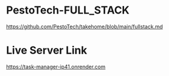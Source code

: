 # PestoTech-FULL_STACK
https://github.com/PestoTech/takehome/blob/main/fullstack.md



# Live Server Link
https://task-manager-ip41.onrender.com